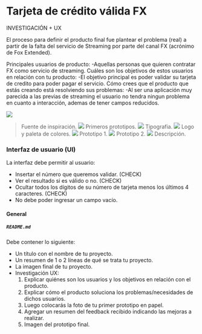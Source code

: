 # Tarjeta de crédito válida FX



INVESTIGACIÓN + UX 

El proceso para definir el producto final fue plantear el problema (real) a partir de la falta del servicio de Streaming por parte del canal FX (acrónimo de Fox Extended).

Principales usuarios de producto:
    -Aquellas personas que quieren contratar FX como servicio de streaming.
    Cuáles son los objetivos de estos usuarios en relación con tu producto:
    -El objetivo principal es poder validar su tarjeta de credito para poder pagar el servicio.
    Cómo crees que el producto que estás creando está resolviendo sus problemas:
    -Al ser una aplicación muy parecida a las previas de streaming el usuario no tendra ningun problema en cuanto a interacción, ademas de tener campos reducidos.

![](figma3.png)
> Fuente de inspiración.
![](figma6.png)
> Primeros prototipos.
![](figma4.png)
> Tipografia.
![](figma5.png)
> Logo y paleta de colores.
![](figma1.png)
> Prototipo 1.
![](figma2.png)
> Prototipo 2.
![](figma7.png)
> Descripción.



### Interfaz de usuario (UI)

La interfaz debe permitir al usuario:

* Insertar el número que queremos validar. (CHECK)
* Ver el resultado si es válido o no. (CHECK)
* Ocultar todos los dígitos de su número de tarjeta menos los últimos 
4 caracteres. (CHECK)
* No debe poder ingresar un campo vacío. 


#### General

##### `README.md`

Debe contener lo siguiente:

* Un título con el nombre de tu proyecto.
* Un resumen de 1 o 2 líneas de qué se trata tu proyecto.
* La imagen final de tu proyecto.
* Investigación UX:
  1. Explicar quiénes son los usuarios y los objetivos en relación con el
    producto.
  2. Explicar cómo el producto soluciona los problemas/necesidades de dichos
    usuarios.
  3. Luego colocarás la foto de tu primer prototipo en papel.
  4. Agregar un resumen del feedback recibido indicando las mejoras a realizar.
  5. Imagen del prototipo final.



